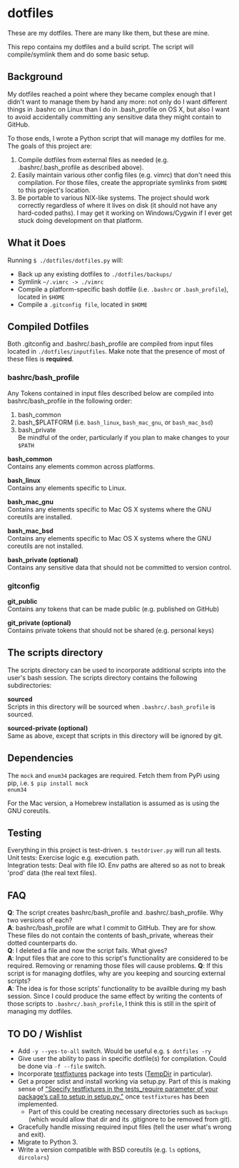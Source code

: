 # dotfiles
These are my dotfiles. There are many like them, but these are mine.

This repo contains my dotfiles and a build script. The script will compile/symlink them and do some basic setup.

## Background
My dotfiles reached a point where they became complex enough that I didn't want to manage them by hand any more: not only do I want different things in .bashrc on Linux than I do in .bash_profile on OS X, but also I want to avoid accidentally committing any sensitive data they might contain to GitHub.

To those ends, I wrote a Python script that will manage my dotfiles for me.  The goals of this project are: 
 
1. Compile dotfiles from external files as needed (e.g. .bashrc/.bash_profile as described above).  
2. Easily maintain various other config files (e.g. vimrc) that don't need this compilation. For those files, create the appropriate symlinks from `$HOME` to this project's location.  
3. Be portable to various NIX-like systems. The project should work correctly regardless of where it lives on disk (it should not have any hard-coded paths). I may get it working on Windows/Cygwin if I ever get stuck doing development on that platform.  

## What it Does
Running <code>$ ./dotfiles/dotfiles.py</code> will:
* Back up any existing dotfiles to `./dotfiles/backups/`
* Symlink <code>~/.vimrc -> ./vimrc</code>
* Compile a platform-specific bash dotfile (i.e. `.bashrc` or `.bash_profile`), located in `$HOME`
* Compile a `.gitconfig file`, located in `$HOME`

## Compiled Dotfiles

Both .gitconfig and .bashrc/.bash_profile are compiled from input files located in `./dotfiles/inputfiles`. Make note that the presence of most of these files is **required**.

### bashrc/bash_profile
Any Tokens contained in input files described below are compiled into bashrc/bash_profile in the following order:  
1. bash_common  
2. bash_$PLATFORM (i.e. `bash_linux`, `bash_mac_gnu`, or `bash_mac_bsd`)  
3. bash_private  
Be mindful of the order, particularly if you plan to make changes to your `$PATH`

**bash_common**  
Contains any elements common across platforms.

**bash_linux**  
Contains any elements specific to Linux.

**bash_mac_gnu**  
Contains any elements specific to Mac OS X systems where the GNU coreutils are installed.

**bash_mac_bsd**  
Contains any elements specific to Mac OS X systems where the GNU coreutils are not installed.

**bash_private (optional)**  
Contains any sensitive data that should not be committed to version control.

### gitconfig

**git_public**  
Contains any tokens that can be made public (e.g. published on GitHub)

**git_private (optional)**  
Contains private tokens that should not be shared (e.g. personal keys)

## The scripts directory
The scripts directory can be used to incorporate additional scripts into the user's bash session. The scripts directory contains the following subdirectories:

**sourced**  
Scripts in this directory will be sourced when `.bashrc/.bash_profile` is sourced. 

**sourced-private (optional)**  
Same as above, except that scripts in this directory will be ignored by git.

## Dependencies
The <code>mock</code> and <code>enum34</code> packages are required. Fetch them from PyPi using pip, i.e. <code>$ pip install mock enum34</code>

For the Mac version, a Homebrew installation is assumed as is using the GNU coreutils.

## Testing  
Everything in this project is test-driven. `$ testdriver.py` will run all tests.  
Unit tests: Exercise logic e.g. execution path.  
Integration tests: Deal with file IO. Env paths are altered so as not to break 'prod' data (the real text files).

## FAQ
**Q**: The script creates bashrc/bash_profile and .bashrc/.bash_profile. Why two versions of each?  
**A**: bashrc/bash_profile are what I commit to GitHub. They are for show. These files do not contain the contents of bash_private, whereas their dotted counterparts do.  
**Q**: I deleted a file and now the script fails. What gives?  
**A**: Input files that are core to this script's functionality are considered to be required. Removing or renaming those files will cause problems.
**Q**: If this script is for managing dotfiles, why are you keeping and sourcing external scripts?  
**A**: The idea is for those scripts' functionality to be availble during my bash session. Since I could produce the same effect by writing the contents of those scripts to `.bashrc/.bash_profile`, I think this is still in the spirit of managing my dotfiles.

## TO DO / Wishlist
- Add `-y --yes-to-all` switch. Would be useful e.g. `$ dotfiles -ry`
- Give user the ability to pass in specific dotfile(s) for compilation. Could be done via `-f --file` switch.
- Incorporate [testfixtures](https://pythonhosted.org/testfixtures/index.html) package into tests ([TempDir](https://pythonhosted.org/testfixtures/files.html) in particular).  
- Get a proper sdist and install working via setup.py. Part of this is making sense of ["Specify testfixtures in the tests_require parameter of your package’s call to setup in setup.py."](https://pythonhosted.org/testfixtures/installation.html) once `testfixtures` has been implemented.
  - Part of this could be creating necessary directories such as `backups` (which would allow that dir and its .gitignore to be removed from git).
- Gracefully handle missing required input files (tell the user what's wrong and exit).
- Migrate to Python 3.
- Write a version compatible with BSD coreutils (e.g. `ls` options, `dircolors`)
